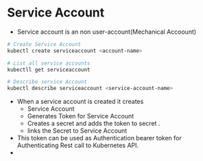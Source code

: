 # Service Account
- Service account is an non user-account(Mechanical Accoount)


```bash
# Create Service Account
kubectl create serviceaccount <account-name>

# List all service accounts
kubectll get serviceaccount

# Describe service Account
kubectl describe serviceaccount <service-account-name>

```

- When a service account is created it creates 
  - Service Account
  - Generates Token for Service Account
  - Creates a secret and adds the token to secret .
  - links the Secret to Service Account
- This token can be used as Authentication bearer token for Authenticating Rest call to Kubernetes API.
-
